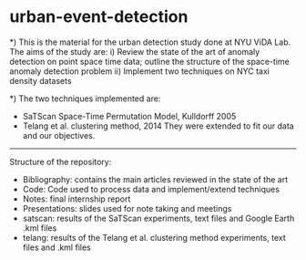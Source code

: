 # urban-event-detection

*) This is the material for the urban detection study done at NYU ViDA Lab. The aims of the study are:
 i) Review the state of the art of anomaly detection on point space time data; outline the structure of the space-time anomaly detection problem
 ii) Implement two techniques on NYC taxi density datasets
 
 *) The two techniques implemented are:
 - SaTScan Space-Time Permutation Model, Kulldorff 2005
 - Telang et al. clustering method, 2014
 They were extended to fit our data and our objectives.
 
---------------- 
 
 Structure of the repository:

  - Bibliography: contains the main articles reviewed in the state of the art
  - Code: Code used to process data and implement/extend techniques
  - Notes: final internship report
  - Presentations: slides used for note taking and meetings
  - satscan: results of the SaTScan experiments, text files and Google Earth .kml files
  - telang: results of the Telang et al. clustering method experiments, text files and .kml files
